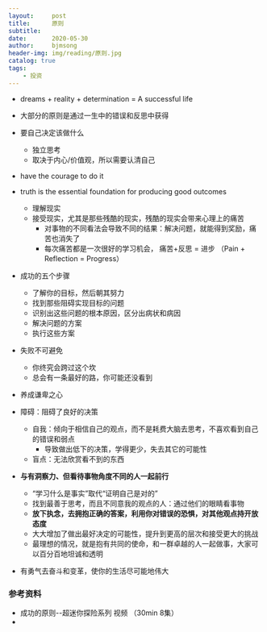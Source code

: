 ```yaml
---
layout:     post
title:      原则
subtitle:   
date:       2020-05-30
author:     bjmsong
header-img: img/reading/原则.jpg
catalog: true
tags:
    - 投资
---
```


- dreams + reality + determination = A successful life
- 大部分的原则是通过一生中的错误和反思中获得


- 要自己决定该做什么
    - 独立思考
    - 取决于内心/价值观，所以需要认清自己
- have the courage to do it
- truth is the essential foundation for producing good outcomes
    - 理解现实
    - 接受现实，尤其是那些残酷的现实，残酷的现实会带来心理上的痛苦
        - 对事物的不同看法会导致不同的结果：解决问题，就能得到奖励，痛苦也消失了
        - 每次痛苦都是一次很好的学习机会， 痛苦+反思 = 进步 （Pain + Reflection = Progress）
- 成功的五个步骤
    - 了解你的目标，然后朝其努力
    - 找到那些阻碍实现目标的问题
    - 识别出这些问题的根本原因，区分出病状和病因
    - 解决问题的方案
    - 执行这些方案
- 失败不可避免
    - 你终究会跨过这个坎
    - 总会有一条最好的路，你可能还没看到
- 养成谦卑之心
- 障碍：阻碍了良好的决策
    - 自我：倾向于相信自己的观点，而不是耗费大脑去思考，不喜欢看到自己的错误和弱点
        - 导致做出低下的决策，学得更少，失去其它的可能性
    - 盲点：无法欣赏看不到的东西
- **与有洞察力、但看待事物角度不同的人一起前行**
    - “学习什么是事实”取代“证明自己是对的”
    - 找到最善于思考，而且不同意我的观点的人：通过他们的眼睛看事物
    - **放下执念，去拥抱正确的答案，利用你对错误的恐惧，对其他观点持开放态度**
    - 大大增加了做出最好决定的可能性，提升到更高的层次和接受更大的挑战
    - 最理想的情况，就是抱有共同的使命，和一群卓越的人一起做事，大家可以百分百地坦诚和透明
- 有勇气去奋斗和变革，使你的生活尽可能地伟大

### 参考资料
- 成功的原则--超迷你探险系列 视频 （30min 8集）
- 